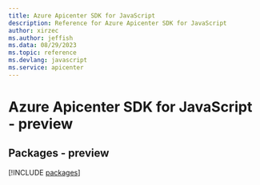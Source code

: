 ```yaml
---
title: Azure Apicenter SDK for JavaScript
description: Reference for Azure Apicenter SDK for JavaScript
author: xirzec
ms.author: jeffish
ms.data: 08/29/2023
ms.topic: reference
ms.devlang: javascript
ms.service: apicenter
---
```

# Azure Apicenter SDK for JavaScript - preview
## Packages - preview
[!INCLUDE [packages](apicenter-index.md)]